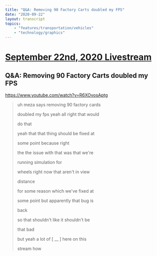 ```yaml
---
title: "Q&A: Removing 90 Factory Carts doubled my FPS"
date: "2020-09-22"
layout: transcript
topics:
    - "features/transportation/vehicles"
    - "technology/graphics"
---
```

# [September 22nd, 2020 Livestream](../2020-09-22.md)
## Q&A: Removing 90 Factory Carts doubled my FPS
https://www.youtube.com/watch?v=R6XOvosAptg
> uh meza says removing 90 factory cards
> 
> doubled my fps yeah all right that would
> 
> do that
> 
> yeah that that thing should be fixed at
> 
> some point because right
> 
> the the issue with that was that we're
> 
> running simulation for
> 
> wheels right now that aren't in view
> 
> distance
> 
> for some reason which we've fixed at
> 
> some point but apparently that bug is
> 
> back
> 
> so that shouldn't like it shouldn't be
> 
> that bad
> 
> but yeah a lot of [ __ ] here on this
> 
> stream how
> 
